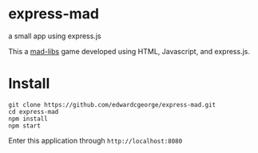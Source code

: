 # express-mad

a small app using express.js

This a [mad-libs](https://en.wikipedia.org/wiki/Mad_Libs) game developed using HTML, Javascript, and express.js.

# Install
```
git clone https://github.com/edwardcgeorge/express-mad.git
cd express-mad
npm install
npm start
```
Enter this application through `http://localhost:8080`
